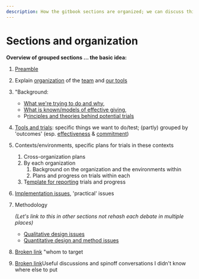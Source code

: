 ```yaml
---
description: How the gitbook sections are organized; we can discuss this
---
```


# Sections and organization

**Overview of grouped sections ... the basic idea:**

1. [Preamble](../)
2. Explain [organization](sections-and-organization.md) of the [team](our-team-and-resources/) and [our tools](https://github.com/daaronr/effective\_giving\_market\_testing/tree/76fd750340efe8794ed505cc87e8e0905ddeb98e/organization-and-overview/how-this-gitbook-works/README.md)
3. "Background:
   * [What we're trying to do and why](broken-reference/),
   * [What is known/models of effective giving](../background/models-theories-psychological-norms.md),
   * P[rinciples and theories behind potential trials](../background/tools-and-trials-overview/tools-interventions-principles.md)
4. [Tools and trials](broken-reference/): specific things we want to do/test; (partly) grouped by 'outcomes' (esp. [effectiveness](broken-reference/) & [commitment](broken-reference/))
5. Contexts/environments, specific plans for trials in these contexts
   1. Cross-organization plans
   2. By each organization
      1. Background on the organization and the environments within
      2. Plans and progress on trials within each
   3. T[emplate for reporting](../contexts-environments-plans-tests/trial-reporting-template.md#concise-reporting-template) trials and progress
6. [Implementation issues](broken-reference), 'practical' issues
7.  &#x20;Methodology&#x20;

    _(Let's link to this in other sections not rehash each debate in multiple places)_

    * [Qualitative design issues](../methodological-discussion/qualitative-design-issues.md)
    * [Quantitative design and method issues](../methodological-discussion/experimental-design-methods-issues.md)


8. &#x20;[Broken link](broken-reference "mention") "whom to target
9. &#x20;[Broken link](broken-reference "mention")Useful discussions and spinoff conversations I didn't know where else to put
